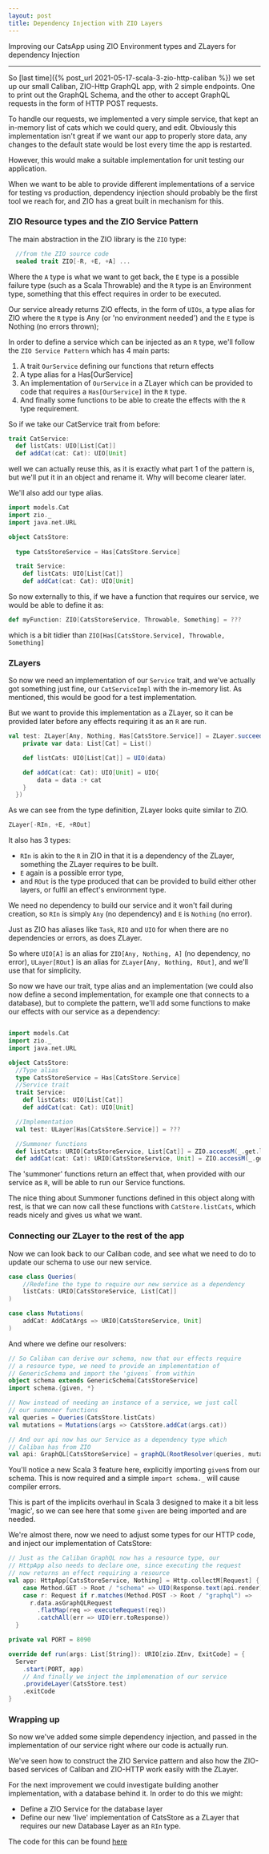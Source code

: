 ```yaml
---
layout: post
title: Dependency Injection with ZIO Layers
---
```


Improving our CatsApp using ZIO Environment types and ZLayers for dependency Injection

---

So [last time]({% post_url 2021-05-17-scala-3-zio-http-caliban %}) we set up our small Caliban, ZIO-Http GraphQL app, with 2 simple endpoints. One to print out the GraphQL Schema, and the other to accept GraphQL requests in the form of HTTP POST requests.

To handle our requests, we implemented a very simple service, that kept an in-memory list of cats which we could query, and edit. Obviously this implementation isn't great if we want our app to properly store data, any changes to the default state would be lost every time the app is restarted. 

However, this would make a suitable implementation for unit testing our application. 

When we want to be able to provide different implementations of a service for testing vs production, dependency injection should probably be the first tool we reach for, and ZIO has a great built in mechanism for this.

### ZIO Resource types and the ZIO Service Pattern

The main abstraction in the ZIO library is the `ZIO` type:

```scala
  //from the ZIO source code
  sealed trait ZIO[-R, +E, +A] ...
```
Where the `A` type is what we want to get back, the `E` type is a possible failure type (such as a Scala Throwable) and the `R` type is an Environment type, something that this effect requires in order to be executed. 

Our service already returns ZIO effects, in the form of `UIOs`, a type alias for ZIO where the `R` type is Any (or 'no environment needed') and the `E` type is Nothing (no errors thrown);

In order to define a service which can be injected as an `R` type, we'll follow the `ZIO Service Pattern` which has 4 main parts:
  1. A trait `OurService` defining our functions that return effects
  2. A type alias for a Has[OurService]
  3. An implementation of `OurService` in a ZLayer which can be provided to code that requires a `Has[OurService]` in the `R` type.
  4. And finally some functions to be able to create the effects with the `R` type requirement.

So if we take our CatService trait from before:
```scala
trait CatService:
  def listCats: UIO[List[Cat]]
  def addCat(cat: Cat): UIO[Unit]
```

well we can actually reuse this, as it is exactly what part 1 of the pattern is, but we'll put it in an object and rename it. Why will become clearer later.

We'll also add our type alias.

```scala
import models.Cat
import zio._
import java.net.URL

object CatsStore:
 
  type CatsStoreService = Has[CatsStore.Service]

  trait Service:
    def listCats: UIO[List[Cat]]
    def addCat(cat: Cat): UIO[Unit]

```

So now externally to this, if we have a function that requires our service, we would be able to define it as:

```scala
def myFunction: ZIO[CatsStoreService, Throwable, Something] = ???
```
which is a bit tidier than `ZIO[Has[CatsStore.Service], Throwable, Something]`

### ZLayers

So now we need an implementation of our `Service` trait, and we've actually got something just fine, our `CatServiceImpl` with the in-memory list. As mentioned, this would be good for a test implementation.

But we want to provide this implementation as a ZLayer, so it can be provided later before any effects requiring it as an `R` are run.

```scala
val test: ZLayer[Any, Nothing, Has[CatsStore.Service]] = ZLayer.succeed(new Service {
    private var data: List[Cat] = List()

    def listCats: UIO[List[Cat]] = UIO(data)

    def addCat(cat: Cat): UIO[Unit] = UIO{
        data = data :+ cat
    }
  })
```

As we can see from the type definition, ZLayer looks quite similar to ZIO. 
```scala
ZLayer[-RIn, +E, +ROut]
```
It also has 3 types:
 - `RIn` is akin to the `R` in ZIO in that it is a dependency of the ZLayer, something the ZLayer requires to be built. 
 - `E` again is a possible error type,
 - and `ROut` is the type produced that can be provided to build either other layers, or fulfil an effect's environment type.

We need no dependency to build our service and it won't fail during creation, so `RIn` is simply `Any` (no dependency) and `E` is `Nothing` (no error).

Just as ZIO has aliases like `Task`, `RIO` and `UIO` for when there are no dependencies or errors, as does ZLayer. 

So where `UIO[A]` is an alias for `ZIO[Any, Nothing, A]` (no dependency, no error),
`ULayer[ROut]` is an alias for `ZLayer[Any, Nothing, ROut]`, and we'll use that for simplicity.

So now we have our trait, type alias and an implementation (we could also now define a second implementation, for example one that connects to a database), but to complete the pattern, we'll add some functions to make our effects with our service as a dependency:

```scala

import models.Cat
import zio._
import java.net.URL

object CatsStore:
  //Type alias
  type CatsStoreService = Has[CatsStore.Service]
  //Service trait
  trait Service:
    def listCats: UIO[List[Cat]]
    def addCat(cat: Cat): UIO[Unit]

  //Implementation
  val test: ULayer[Has[CatsStore.Service]] = ???

  //Summoner functions
  def listCats: URIO[CatsStoreService, List[Cat]] = ZIO.accessM(_.get.listCats)
  def addCat(cat: Cat): URIO[CatsStoreService, Unit] = ZIO.accessM(_.get.addCat(cat))

```

The 'summoner' functions return an effect that, when provided with our service as `R`, will be able to run our Service functions.

The nice thing about Summoner functions defined in this object along with rest, is that we can now call these functions with `CatStore.listCats`, which reads nicely and gives us what we want.

### Connecting our ZLayer to the rest of the app

Now we can look back to our Caliban code, and see what we need to do to update our schema to use our new service.

```scala
case class Queries(
    //Redefine the type to require our new service as a dependency
    listCats: URIO[CatsStoreService, List[Cat]]
)

case class Mutations(
    addCat: AddCatArgs => URIO[CatsStoreService, Unit]
)
```
And where we define our resolvers:

```scala
// So Caliban can derive our schema, now that our effects require
// a resource type, we need to provide an implementation of 
// GenericSchema and import the 'givens` from within
object schema extends GenericSchema[CatsStoreService]
import schema.{given, *}

// Now instead of needing an instance of a service, we just call
// our summoner functions
val queries = Queries(CatsStore.listCats)
val mutations = Mutations(args => CatsStore.addCat(args.cat))

// And our api now has our Service as a dependency type which
// Caliban has from ZIO
val api: GraphQL[CatsStoreService] = graphQL(RootResolver(queries, mutations))
```

You'll notice a new Scala 3 feature here, explicitly importing `given`s from our schema. This is now required and a simple `import schema._` will cause compiler errors. 

This is part of the implicits overhaul in Scala 3 designed to make it a bit less 'magic', so we can see here that some `given` are being imported and are needed.

We're almost there, now we need to adjust some types for our HTTP code, and inject our implementation of CatsStore:

```scala
// Just as the Caliban GraphQL now has a resource type, our
// HttpApp also needs to declare one, since executing the request
// now returns an effect requiring a resource
val app: HttpApp[CatsStoreService, Nothing] = Http.collectM[Request] {
    case Method.GET -> Root / "schema" => UIO(Response.text(api.render))
    case r: Request if r.matches(Method.POST -> Root / "graphql") => 
      r.data.asGraphQLRequest
        .flatMap(req => executeRequest(req))
        .catchAll(err => UIO(err.toResponse))
  }

private val PORT = 8090

override def run(args: List[String]): URIO[zio.ZEnv, ExitCode] = {
  Server
    .start(PORT, app)
    // And finally we inject the implemenation of our service
    .provideLayer(CatsStore.test)
    .exitCode
}
```

### Wrapping up

So now we've added some simple dependency injection, and passed in the implementation of our service right where our code is actually run. 

We've seen how to construct the ZIO Service pattern and also how the ZIO-based services of Caliban and ZIO-HTTP work easily with the ZLayer.

For the next improvement we could investigate building another implementation, with a database behind it. In order to do this we might:
 - Define a ZIO Service for the database layer
 - Define our new 'live' implementation of CatsStore as a ZLayer that requires our new Database Layer as an `RIn` type.
 

 The code for this can be found [here](https://github.com/ocoulson/zio-http-caliban/tree/using-zlayers)